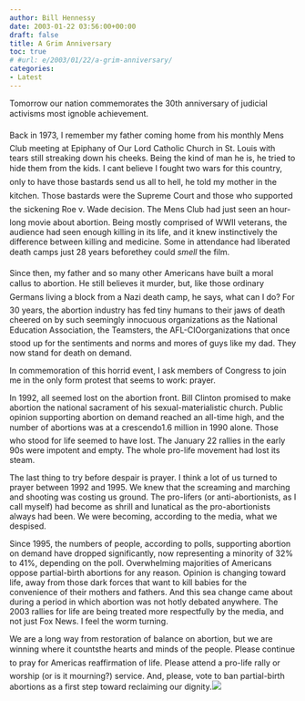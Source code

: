 ```yaml
---
author: Bill Hennessy
date: 2003-01-22 03:56:00+00:00
draft: false
title: A Grim Anniversary
toc: true
# #url: e/2003/01/22/a-grim-anniversary/
categories:
- Latest
---
```


Tomorrow our nation commemorates the 30th anniversary of judicial activisms most ignoble achievement.  

Back in 1973, I remember my father coming home from his monthly Mens Club meeting at Epiphany of Our Lord Catholic Church in St. Louis with tears still streaking down his cheeks. Being the kind of man he is, he tried to hide them from the kids.  I cant believe I fought two wars for this country, only to have those bastards send us all to hell, he told my mother in the kitchen.  Those bastards were the Supreme Court and those who supported the sickening Roe v. Wade decision.  The Mens Club had just seen an hour-long movie about abortion.  Being mostly comprised of WWII veterans, the audience had seen enough killing in its life, and it knew instinctively the difference between killing and medicine.  Some in attendance had liberated death camps just 28 years beforethey could _smell_ the film.   

Since then, my father and so many other Americans have built a moral callus to abortion.  He still believes it murder, but, like those ordinary Germans living a block from a Nazi death camp, he says, what can I do?  For 30 years, the abortion industry has fed tiny humans to their jaws of death cheered on by such seemingly innocuous organizations as the National Education Association, the Teamsters, the AFL-CIOorganizations that once stood up for the sentiments and norms and mores of guys like my dad. They now stand for death on demand.

In commemoration of this horrid event, I ask members of Congress to join me in the only form protest that seems to work:  prayer.  

In 1992, all seemed lost on the abortion front.  Bill Clinton promised to make abortion the national sacrament of his sexual-materialistic church.  Public opinion supporting abortion on demand reached an all-time high, and the number of abortions was at a crescendo1.6 million in 1990 alone.  Those who stood for life seemed to have lost.  The January 22 rallies in the early 90s were impotent and empty.  The whole pro-life movement had lost its steam.   

The last thing to try before despair is prayer.  I think a lot of us turned to prayer between 1992 and 1995.  We knew that the screaming and marching and shooting was costing us ground.  The pro-lifers (or anti-abortionists, as I call myself) had become as shrill and lunatical as the pro-abortionists always had been.  We were becoming, according to the media, what we despised.

Since 1995, the numbers of people, according to polls, supporting abortion on demand have dropped significantly, now representing a minority of 32% to 41%, depending on the poll.  Overwhelming majorities of Americans oppose partial-birth abortions for any reason.  Opinion is changing toward life, away from those dark forces that want to kill babies for the convenience of their mothers and fathers.  And this sea change came about during a period in which abortion was not hotly debated anywhere.  The 2003 rallies for life are being treated more respectfully by the media, and not just Fox News.  I feel the worm turning.

We are a long way from restoration of balance on abortion, but we are winning where it countsthe hearts and minds of the people.  Please continue to pray for Americas reaffirmation of life.  Please attend a pro-life rally or worship (or is it mourning?) service.  And, please, vote to ban partial-birth abortions as a first step toward reclaiming our dignity.![](https://blog.billhennessy.com/aggbug.aspx?PostID=1087)

